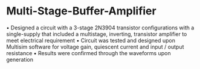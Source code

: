 # Multi-Stage-Buffer-Amplifier

•	Designed a circuit with a 3-stage 2N3904 transistor configurations with a single-supply that included a multistage, inverting, transistor amplifier to meet electrical requirement 
•	Circuit was tested and designed upon Multisim software for voltage gain, quiescent current and input / output resistance
•	Results were confirmed through the waveforms upon generation
